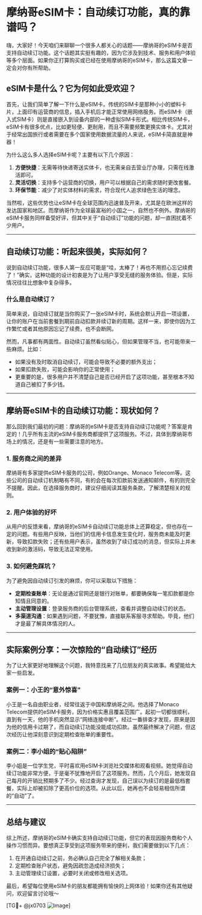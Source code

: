 # 摩纳哥eSIM卡：自动续订功能，真的靠谱吗？

嗨，大家好！今天咱们来聊聊一个很多人都关心的话题——摩纳哥的eSIM卡是否支持自动续订功能。这个话题其实挺有趣的，因为它涉及到技术、服务和用户体验等多个层面。如果你正打算购买或已经在使用摩纳哥的eSIM卡，那么这篇文章一定会对你有所帮助。

## eSIM卡是什么？它为何如此受欢迎？

首先，让我们简单了解一下什么是eSIM卡。传统的SIM卡是那种小小的塑料卡片，上面印有运营商的信息，插入手机后才能正常使用网络服务。而eSIM卡（嵌入式SIM卡）则是直接嵌入到设备内部的一种虚拟SIM卡形式。相比传统SIM卡，eSIM卡有很多优点，比如更轻便、更耐用，而且不需要频繁更换实体卡。尤其对于经常出国旅行或者需要在多个国家使用数据流量的人来说，eSIM卡简直就是神器！

为什么这么多人选择eSIM卡呢？主要有以下几个原因：
1. **方便快捷**：无需等待快递寄送实体卡，也无需亲自去营业厅办理，只需在线激活即可。
2. **灵活切换**：支持多个运营商的切换，用户可以根据自己的需求随时更改套餐。
3. **环保节能**：减少了对实体材料的需求，符合现代人追求绿色生活的理念。

当然啦，这些优势也让eSIM卡在全球范围内迅速普及开来，尤其是在欧洲这样的发达国家和地区。而摩纳哥作为全球最富裕的小国之一，自然也不例外。摩纳哥的eSIM卡服务同样备受好评，但其中关于“自动续订”功能的问题，却一直困扰着不少用户。

---

## 自动续订功能：听起来很美，实际如何？

说到自动续订功能，很多人第一反应可能是“哇，太棒了！再也不用担心忘记续费了！”确实，这种功能的设计初衷是为了让用户享受无缝的服务体验。但是，实际情况往往比想象中复杂得多。

### 什么是自动续订？
简单来说，自动续订就是当你购买了一张eSIM卡时，系统会默认开启一项设置，让你的账户在当前套餐到期前自动扣款并续订新的周期。这样一来，即使你因为工作繁忙或者其他原因忘记了续费，也不会断网。

然而，凡事都有两面性。自动续订虽然看似贴心，但如果管理不当，也可能带来一些麻烦。比如：
- 如果没有及时取消自动续订，可能会导致不必要的额外支出；
- 如果扣款失败，可能会影响你的正常使用；
- 更重要的是，很多用户并不清楚自己是否已经开启了这项功能，甚至根本不知道自己被扣了多少钱。

---

## 摩纳哥eSIM卡的自动续订功能：现状如何？

那么回到我们最初的问题：摩纳哥的eSIM卡是否支持自动续订功能呢？答案是肯定的！几乎所有主流的eSIM卡服务商都提供了这项服务。不过，具体到摩纳哥市场上的情况，还是有一些需要注意的地方。

### 1. 服务商之间的差异
摩纳哥有多家提供eSIM卡服务的公司，例如Orange、Monaco Telecom等。这些公司的自动续订机制略有不同，有的会在每次扣款前发送通知邮件，有的则完全不提醒。因此，在选择服务商时，建议仔细阅读其服务条款，了解清楚相关的规则。

### 2. 用户体验的好坏
从用户的反馈来看，摩纳哥的eSIM卡自动续订功能总体上还算稳定，但也存在一定的问题。有些用户反映，当他们的信用卡信息发生变化时，服务商未能及时更新，导致扣款失败；还有些用户表示，虽然收到了续订成功的消息，但实际上并未收到新的激活码，导致无法正常使用。

### 3. 如何避免踩坑？
为了避免因自动续订引发的麻烦，你可以采取以下措施：
- **定期检查账单**：无论是通过官网还是银行对账单，都要确保每一笔扣款都是你知情且同意的。
- **主动管理设置**：登录服务商的后台管理系统，查看并调整自动续订的状态。
- **多渠道沟通**：如果遇到问题，不要犹豫，直接联系客服寻求帮助。毕竟，他们才是最了解具体情况的人。

---

## 实际案例分享：一次惊险的“自动续订”经历

为了让大家更好地理解这个问题，我特意找来了几位朋友的真实故事。希望能给大家一些启发。

### 案例一：小王的“意外惊喜”
小王是一名自由职业者，经常往返于中国和摩纳哥之间。他选择了Monaco Telecom提供的eSIM卡服务，因为价格实惠且覆盖范围广。起初一切都很顺利，直到有一天，他的手机突然显示“网络连接中断”。经过一番排查才发现，原来是因为他的信用卡过期了，而自动续订功能没能成功扣款。虽然最终解决了问题，但这次经历让他深刻意识到定期检查账单的重要性。

### 案例二：李小姐的“贴心陷阱”
李小姐是一位学生党，平时喜欢用eSIM卡浏览社交媒体和观看视频。她觉得自动续订功能非常方便，于是毫不犹豫地开启了这项服务。然而，几个月后，她发现自己每月的开销比预期多了不少。经过查询才发现，自己误以为续订的是最低档套餐，实际上却被扣除了更高价位的选项。从此以后，她再也不会轻易相信所谓的“自动”了。

---

## 总结与建议

综上所述，摩纳哥的eSIM卡确实支持自动续订功能，但它的表现因服务商和个人操作习惯而异。要想真正享受到这项服务带来的便利，我们需要做到以下几点：

1. 在开通自动续订之前，务必确认自己完全了解相关条款；
2. 定期检查账户状态，避免因疏忽造成经济损失；
3. 主动管理续订设置，必要时关闭或修改相关选项。

最后，希望每位使用eSIM卡的朋友都能拥有愉快的上网体验！如果你还有其他疑问，欢迎留言讨论哦～

[TG💪+ @jx0703 ![Image](https://github.com/user-attachments/assets/dbca1d08-cadb-493c-b0ec-ad6f7a83f270)]
